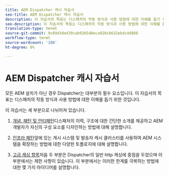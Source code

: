 ```yaml
---
title: AEM Dispatcher 캐시 자습서
seo-title: AEM Dispatcher 캐시 자습서
description: 이 자습서의 목표는 디스패처의 작동 방식과 사용 방법에 대한 이해를 돕기 위한 것입니다.
seo-description: 이 자습서의 목표는 디스패처의 작동 방식과 사용 방법에 대한 이해를 돕기 위한 것입니다.
translation-type: tm+mt
source-git-commit: 9c8943de439cab926540eca028cb632ebdc4d888
workflow-type: tm+mt
source-wordcount: '180'
ht-degree: 0%

---
```



# AEM Dispatcher 캐시 자습서

모든 AEM 설치가 아닌 경우 Dispatcher는 대부분의 필수 요소입니다. 이 자습서의 목표는 디스패처의 작동 방식과 사용 방법에 대한 이해를 돕기 위한 것입니다.

이 자습서는 세 부분으로 나뉘어져 있습니다.

1. [개념, 패턴 및 안티패턴](chapter-1.md)디스패처의 이력, 구조에 대한 간단한 소개를 제공하고 AEM 개발자가 자신의 구성 요소를 디자인하는 방법에 대해 설명합니다.

1. [인프라 패턴](chapter-2.md)앞에 있는 게시 시스템 및 발송자 캐시 클러스터를 사용하여 AEM 시스템을 확장하는 방법에 대한 다양한 토폴로지에 대해 설명합니다.

1. [고급 캐싱 항목](chapter-3.md)처음 두 부분은 Dispatcher의 일반 http 캐싱에 중점을 두었으며 이 부분에서는 제한 사항이 있습니다. 이 부분에서는 이러한 한계를 극복하는 방법에 대한 몇 가지 아이디어를 설명합니다.

